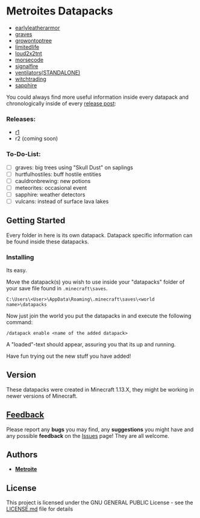 # Metroites Datapacks

* [earlyleatherarmor](https://github.com/Metroite/datapacks/tree/master/earlyleatherarmor)
* [graves](https://github.com/Metroite/datapacks/tree/master/graves)
* [growontoptree](https://github.com/Metroite/datapacks/tree/master/growontoptree)
* [limitedlife](https://github.com/Metroite/datapacks/tree/master/limitedlife)
* [loud2x2tnt](https://github.com/Metroite/datapacks/tree/master/loud2x2tnt)
* [morsecode](https://github.com/Metroite/datapacks/tree/master/morsecode)
* [signalfire](https://github.com/Metroite/datapacks/tree/master/signalfire)
* [ventilators(STANDALONE)](https://github.com/Metroite/datapacks/tree/master/ventilators[STANDALONE])
* [witchtrading](https://github.com/Metroite/datapacks/tree/master/witchtrading)
* [sapphire](https://github.com/Metroite/datapacks/tree/master/sapphire)

You could always find more useful information inside every datapack and chronologically inside of every [release post](https://github.com/Metroite/datapacks/releases):

### Releases:

* [r1](https://github.com/Metroite/datapacks/releases/tag/r1)
* r2 (coming soon)

### To-Do-List:

- [ ] graves: big trees using "Skull Dust" on saplings
- [ ] hurtfulhostiles: buff hostile entities
- [ ] cauldronbrewing: new potions
- [ ] meteorites: occasional event
- [ ] sapphire: weather detectors
- [ ] vulcans: instead of surface lava lakes

## Getting Started

Every folder in here is its own datapack. Datapack specific information can be found inside these datapacks.

### Installing

Its easy.

Move the datapack(s) you wish to use inside your "datapacks" folder of your save file found in `.minecraft\saves`.

```
C:\Users\<User>\AppData\Roaming\.minecraft\saves\<world name>\datapacks
```

Now just join the world you put the datapacks in and execute the following command:

```
/datapack enable <name of the added datapack>
```
A "loaded"-text should appear, assuring you that its up and running.

Have fun trying out the new stuff you have added!

## Version

These datapacks were created in Minecraft 1.13.X, they might be working in newer versions of Minecraft.

## [Feedback](https://github.com/Metroite/datapacks/issues)

Please report any **bugs** you may find, any **suggestions** you might have and any possible **feedback** on the [Issues](https://github.com/Metroite/datapacks/issues) page! They are all welcome.

## Authors

* [**Metroite**](https://github.com/Metroite)

## License

This project is licensed under the GNU GENERAL PUBLIC License - see the [LICENSE.md](LICENSE.md) file for details

